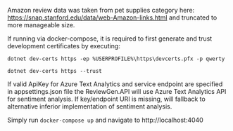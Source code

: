 Amazon review data was taken from pet supplies category here: https://snap.stanford.edu/data/web-Amazon-links.html 
and truncated to more manageable size.

If running via docker-compose, it is required to first generate and trust development certificates by executing:

`dotnet dev-certs https -ep %USERPROFILE%\https\devcerts.pfx -p qwerty`

`dotnet dev-certs https --trust`

If valid ApiKey for Azure Text Analytics and service endpoint are specified in appsettings.json file the ReviewGen.API will use Azure Text Analytics API for sentiment analysis. 
If key/endpoint URI is missing, will fallback to alternative inferior implementation of sentiment analysis.

Simply run `docker-compose up` and navigate to http://localhost:4040
